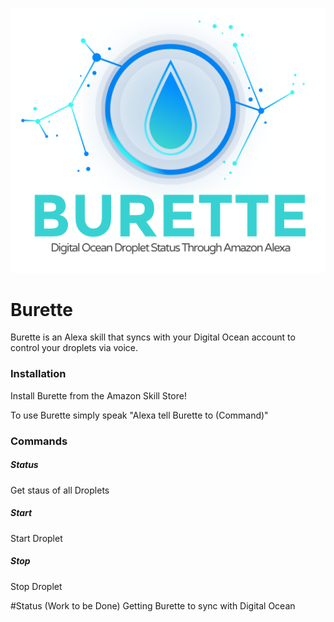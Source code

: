 <p align="center"><img src="https://raw.githubusercontent.com/zurWiesn/Burette/master/dist/Mk4.png" /> </p>

# Burette

Burette is an Alexa skill that syncs with your Digital Ocean account to control your droplets via voice.

### Installation
Install Burette from the Amazon Skill Store!

To use Burette simply speak "Alexa tell Burette to (Command)"

### Commands

##### Status
Get staus of all Droplets

##### Start
Start Droplet

##### Stop
Stop Droplet

#Status (Work to be Done)
Getting Burette to sync with Digital Ocean
